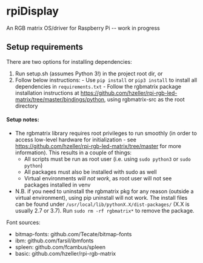 # rpiDisplay
An RGB matrix OS/driver for Raspberry Pi -- work in progress

## Setup requirements
There are two options for installing dependencies: 
1) Run setup.sh (assumes Python 3!) in the project root dir, or 
2) Follow below instructions: 
		- Use `pip install` or `pip3 install` to install all dependencies in `requirements.txt`
		- Follow the rgbmatrix package installation instructions at https://github.com/hzeller/rpi-rgb-led-matrix/tree/master/bindings/python, using rgbmatrix-src as the root directory

#### Setup notes: 
* The rgbmatrix library requires root privileges to run smoothly (in order to access low-level hardware for initialization - see https://github.com/hzeller/rpi-rgb-led-matrix/tree/master for more information). This results in a couple of things: 
	- All scripts must be run as root user (i.e. using `sudo python3` or `sudo python`)
	- All packages must also be installed with sudo as well
	- Virtual environments *will not work*, as root user will not see packages installed in venv
* N.B. if you need to uninstall the rgbmatrix pkg for any reason (outside a virtual environment), using pip uninstall will not work. The install files can be found under `/usr/local/lib/pythonX.X/dist-packages/` (X.X is usually 2.7 or 3.7). Run `sudo rm -rf rgbmatrix*` to remove the package.

Font sources: 
- bitmap-fonts: github.com/Tecate/bitmap-fonts
- ibm: github.com/farsil/ibmfonts
- spleen: github.com/fcambus/spleen
- basic: github.com/hzeller/rpi-rgb-matrix
